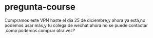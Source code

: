 # pregunta-course
Compramos este VPN haste el día 25 de diciembre,y ahora ya está,no podemos usar más,y tu colega de wechat ahora no se puede contactar ,como podemos comprar otra vez?
